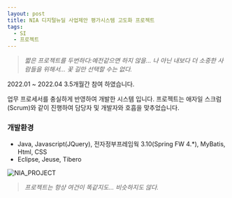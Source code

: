```yaml
---
layout: post
title: NIA 디지털뉴딜 사업제안 평가시스템 고도화 프로젝트
tags:
  - SI
  - 프로젝트
---
```


>*짧은 프로젝트를 두번하다:예전같으면 하지 않을... 나 아닌 내보다 더 소중한 사람들을 위해서... 꽃 길만 선택할 수는 없다.*

2022.01 ~ 2022.04 3.5개월간 참여 하였습니다. 

업무 프로세서를 충실하게 반영하여 개발한 시스템 입니다. 프로젝트는 애자일 스크럼(Scrum)와 같이 진행하여 담당자 및 개발자와 호흡을 맞추었습니다.


### 개발환경
- Java, Javascript(JQuery), 전자정부프레임웍 3.10(Spring FW 4.*), MyBatis, Html, CSS 
- Eclipse, Jeuse, Tibero


![NIA_PROJECT](https://github.com/uphoon/uphoon.github.io/releases/download/posts/nia_ci_10.png "NIA")

>*프로젝트는 항상 여건이 똑같지도... 비슷하지도 않다.*

